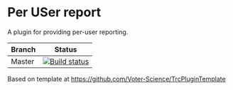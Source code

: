 # Per USer report 
A plugin for providing per-user reporting.

| Branch | Status |
| --- | --- |
| Master | [![Build status](https://ci.appveyor.com/api/projects/status/egy95mcfxnr36yuj/branch/master?svg=true)](https://ci.appveyor.com/project/VoterScience/filter) |



Based on template at https://github.com/Voter-Science/TrcPluginTemplate

